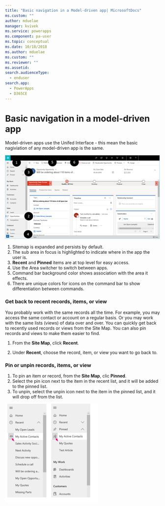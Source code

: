 ```yaml
---
title: "Basic navigation in a Model-driven app| MicrosoftDocs"
ms.custom: ""
author: mduelae
manager: kvivek
ms.service: powerapps
ms.component: pa-user
ms.topic: conceptual
ms.date: 10/18/2018
ms.author: mduelae
ms.custom: ""
ms.reviewer: ""
ms.assetid: 
search.audienceType: 
  - enduser
search.app: 
  - PowerApps
  - D365CE
---
```

#  Basic navigation in a model-driven app

Model-driven apps use the Unifed Interface - this mean the basic nagiviation of any model-driven app is the same. 

![Modeldriven app nav](media/nav.png "Modeldriven app nav")

1. Sitemap is expanded and persists by default.
2. The sub area in focus is highlighted to indicate where in the app the user is.
3. **Recent** and **Pinned** items are at top level for easy access. 
4. Use the Area switcher to switch between apps.
5. Command bar background color shows association with the area it effects.
6. There are unique colors for icons on the command bar to show differentiation between commands.
  
### Get back to recent records, items, or view

You probably work with the same records all the time. For example, you may access the same contact or account on a regular basis. Or you may work with the same lists (views) of data over and over. You can quickly get back to recently used records or views from the Site Map. You can also pin records and views to make them easier to find. 
  
1. From the **Site Map**, click **Recent**.
  
2. Under **Recent**, choose the record, item, or view you want to go back to. 

### Pin or unpin records, items, or view

1. To pin an item or record, from the **Site Map**, clic **Pinned**.
2. Select the pin icon next to the item in the recent list, and it will be added to the pinned list.
3. To unpin, select the unpin icon next to the item in the pinned list, and it will drop off from the list.


![Pinned records](media/pinnedrecords.png "Pinned records")

